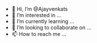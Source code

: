 - 👋 Hi, I’m @Ajayvenkats
- 👀 I’m interested in ...
- 🌱 I’m currently learning ...
- 💞️ I’m looking to collaborate on ...
- 📫 How to reach me ...

<!---
Ajayvenkats/Ajayvenkats is a ✨ special ✨ repository because its `README.md` (this file) appears on your GitHub profile.
You can click the Preview link to take a look at your changes.
--->
